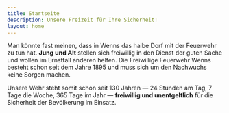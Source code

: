```yaml
---
title: Startseite
description: Unsere Freizeit für Ihre Sicherheit!
layout: home
---
```


Man könnte fast meinen, dass in Wenns das halbe Dorf mit der Feuerwehr zu tun
hat. **Jung und Alt** stellen sich freiwillig in den Dienst der guten Sache und
wollen im Ernstfall anderen helfen. Die Freiwillige Feuerwehr Wenns besteht
schon seit dem Jahre 1895 und muss sich um den Nachwuchs keine Sorgen machen.

Unsere Wehr steht somit schon seit 130 Jahren — 24 Stunden am Tag, 7 Tage die
Woche, 365 Tage im Jahr — **freiwillig und unentgeltlich** für die Sicherheit der
Bevölkerung im Einsatz.
